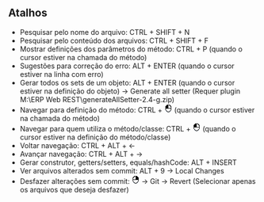 ## Atalhos
- Pesquisar pelo nome do arquivo: CTRL + SHIFT + N
- Pesquisar pelo conteúdo dos arquivos: CTRL + SHIFT + F
- Mostrar definições dos parâmetros do método: CTRL + P (quando o cursor estiver na chamada do método)
- Sugestões para correção do erro: ALT + ENTER (quando o cursor estiver na linha com erro)
- Gerar todos os sets de um objeto: ALT + ENTER (quando o cursor estiver na definição do objeto) -> Generate all setter (Requer plugin M:\ERP Web REST\generateAllSetter-2.4-g.zip)
- Navegar para definição do método: CTRL + ![CLICK](img/left-click.png) (quando o cursor estiver na chamada do método)
- Navegar para quem utiliza o método/classe: CTRL + ![CLICK](img/left-click.png) (quando o cursor estiver na definição do método/classe)
- Voltar navegação: CTRL + ALT + ←
- Avançar navegação: CTRL + ALT + →
- Gerar construtor, getters/setters, equals/hashCode: ALT + INSERT
- Ver arquivos alterados sem commit: ALT + 9 -> Local Changes
- Desfazer alterações sem commit: ![RCLICK](img/right-click.png) -> Git -> Revert (Selecionar apenas os arquivos que deseja desfazer)
